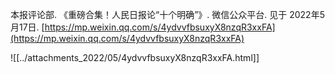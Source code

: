 本报评论部. 《重磅合集！人民日报论“十个明确”》. 微信公众平台. 见于 2022年5月17日. [https://mp.weixin.qq.com/s/4ydvvfbsuxyX8nzqR3xxFA](https://mp.weixin.qq.com/s/4ydvvfbsuxyX8nzqR3xxFA)

![[../attachments_2022/05/4ydvvfbsuxyX8nzqR3xxFA.html]]